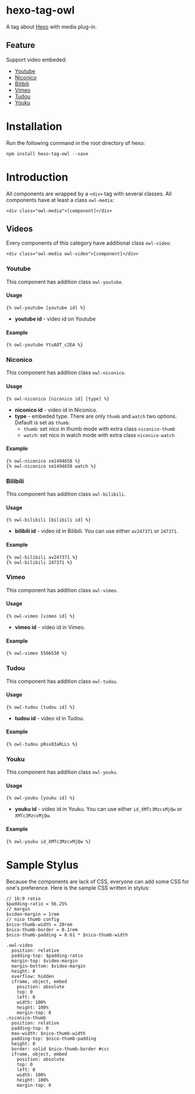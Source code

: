 # hexo-tag-owl #

A tag about [Hexo] with media plug-in.

## Feature ##

Support video embeded:

* [Youtube](https://www.youtube.com/)
* [Niconico](http://www.nicovideo.jp/)
* [Bilibili](http://www.bilibili.com/)
* [Vimeo](https://vimeo.com/)
* [Tudou](http://www.tudou.com/)
* [Youku](http://www.youku.com/)

# Installation #

Run the following command in the root directory of hexo:

```
npm install hexo-tag-owl --save
```

# Introduction #

All components are wrapped by a `<div>` tag with several classes. All components have at least a class `owl-media`:

```
<div class="owl-media">[component]</div>
```

## Videos ##

Every components of this category have additional class `owl-video`:

```
<div class="owl-media owl-video">[component]</div>
```

### Youtube ###

This component has addition class `owl-youtube`.

#### Usage ####

```
{% owl-youtube [youtube id] %}
```

* **youtube id** - video id on Youtube

#### Example ####

```
{% owl-youtube YtuAOT_c2EA %}
```

### Niconico ###

This component has addition class `owl-niconico`.

#### Usage ####

```
{% owl-niconico [niconico id] [type] %}
```

* **niconico id** - video id in Niconico.
* **type** - embeded type. There are only `thumb` and `watch` two options. Default is set as `thumb`.
    * `thumb`: set nico in thumb mode with extra class `niconico-thumb`
    * `watch`: set nico in watch mode with extra class `niconico-watch`

#### Example ####

```
{% owl-niconico sm1494658 %}
{% owl-niconico sm1494658 watch %}
```

### Bilibili ###

This component has addition class `owl-bilibili`.

#### Usage ####

```
{% owl-bilibili [bilibili id] %}
```

* **bilibili id** - video id in Bilibili. You can use either `av247371` or `247371`.

#### Example ####

```
{% owl-bilibili av247371 %}
{% owl-bilibili 247371 %}
```

### Vimeo ###

This component has addition class `owl-vimeo`.

#### Usage ####

```
{% owl-vimeo [vimeo id] %}
```

* **vimeo id** - video id in Vimeo.

#### Example ####

```
{% owl-vimeo 5566538 %}
```

### Tudou ###

This component has addition class `owl-tudou`.

#### Usage ####

```
{% owl-tudou [tudou id] %}
```

* **tudou id** - video id in Tudou.

#### Example ####

```
{% owl-tudou pRsx83aRLLs %}
```

### Youku ###

This component has addition class `owl-youku`.

#### Usage ####

```
{% owl-youku [youku id] %}
```

* **youku id** - video id in Youku. You can use either `id_XMTc3MzcxMjQw` or `XMTc3MzcxMjQw`.

#### Example ####

```
{% owl-youku id_XMTc3MzcxMjQw %}
```

# Sample Stylus #

Because the components are lack of CSS, everyone can add some CSS for one's preference. Here is the sample CSS written in stylus:

``` stylus
// 16:9 ratio
$padding-ratio = 56.25%
// margin
$video-margin = 1rem
// nico thumb config
$nico-thumb-width = 20rem
$nico-thumb-border = 0.1rem
$nico-thumb-padding = 0.61 * $nico-thumb-width

.owl-video
  position: relative
  padding-top: $padding-ratio
  margin-top: $video-margin
  margin-bottom: $video-margin
  height: 0
  overflow: hidden
  iframe, object, embed
    position: absolute
    top: 0
    left: 0
    width: 100%
    height: 100%
    margin-top: 0
.niconico-thumb
  position: relative
  padding-top: 0
  max-width: $nico-thumb-width
  padding-top: $nico-thumb-padding
  height: 0
  border: solid $nico-thumb-border #ccc
  iframe, object, embed
    position: absolute
    top: 0
    left: 0
    width: 100%
    height: 100%
    margin-top: 0
```

[Hexo]: http://hexo.io
